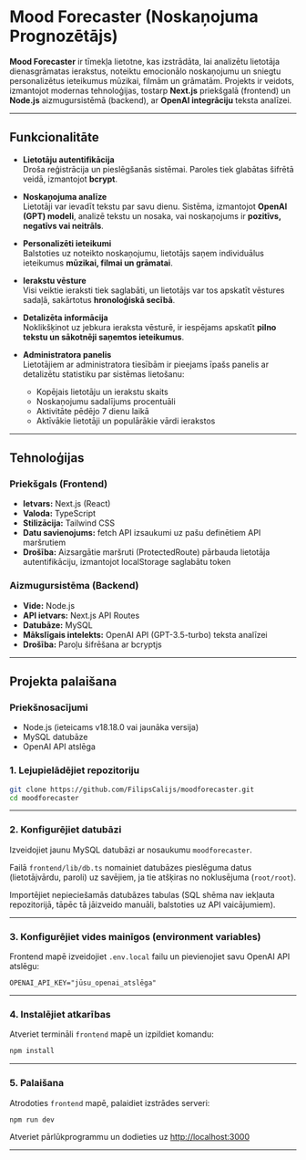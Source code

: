 # Mood Forecaster (Noskaņojuma Prognozētājs)

**Mood Forecaster** ir tīmekļa lietotne, kas izstrādāta, lai analizētu lietotāja dienasgrāmatas ierakstus, noteiktu emocionālo noskaņojumu un sniegtu personalizētus ieteikumus mūzikai, filmām un grāmatām. Projekts ir veidots, izmantojot modernas tehnoloģijas, tostarp **Next.js** priekšgalā (frontend) un **Node.js** aizmugursistēmā (backend), ar **OpenAI integrāciju** teksta analīzei.  

---

## Funkcionalitāte

- **Lietotāju autentifikācija**  
  Droša reģistrācija un pieslēgšanās sistēmai. Paroles tiek glabātas šifrētā veidā, izmantojot **bcrypt**.

- **Noskaņojuma analīze**  
  Lietotāji var ievadīt tekstu par savu dienu. Sistēma, izmantojot **OpenAI (GPT) modeli**, analizē tekstu un nosaka, vai noskaņojums ir **pozitīvs, negatīvs vai neitrāls**.

- **Personalizēti ieteikumi**  
  Balstoties uz noteikto noskaņojumu, lietotājs saņem individuālus ieteikumus **mūzikai, filmai un grāmatai**.

- **Ierakstu vēsture**  
  Visi veiktie ieraksti tiek saglabāti, un lietotājs var tos apskatīt vēstures sadaļā, sakārtotus **hronoloģiskā secībā**.

- **Detalizēta informācija**  
  Noklikšķinot uz jebkura ieraksta vēsturē, ir iespējams apskatīt **pilno tekstu un sākotnēji saņemtos ieteikumus**.

- **Administratora panelis**  
  Lietotājiem ar administratora tiesībām ir pieejams īpašs panelis ar detalizētu statistiku par sistēmas lietošanu:  
  - Kopējais lietotāju un ierakstu skaits  
  - Noskaņojumu sadalījums procentuāli  
  - Aktivitāte pēdējo 7 dienu laikā  
  - Aktīvākie lietotāji un populārākie vārdi ierakstos  

---

## Tehnoloģijas

### Priekšgals (Frontend)
- **Ietvars:** Next.js (React)  
- **Valoda:** TypeScript  
- **Stilizācija:** Tailwind CSS  
- **Datu savienojums:** fetch API izsaukumi uz pašu definētiem API maršrutiem  
- **Drošība:** Aizsargātie maršruti (ProtectedRoute) pārbauda lietotāja autentifikāciju, izmantojot localStorage saglabātu token  

### Aizmugursistēma (Backend)
- **Vide:** Node.js  
- **API ietvars:** Next.js API Routes  
- **Datubāze:** MySQL  
- **Mākslīgais intelekts:** OpenAI API (GPT-3.5-turbo) teksta analīzei  
- **Drošība:** Paroļu šifrēšana ar bcryptjs  

---

## Projekta palaišana

### Priekšnosacījumi
- Node.js (ieteicams v18.18.0 vai jaunāka versija)  
- MySQL datubāze  
- OpenAI API atslēga  

### 1. Lejupielādējiet repozitoriju
```bash
git clone https://github.com/FilipsCalijs/moodforecaster.git
cd moodforecaster
```

---

### 2. Konfigurējiet datubāzi

Izveidojiet jaunu MySQL datubāzi ar nosaukumu `moodforecaster`.

Failā `frontend/lib/db.ts` nomainiet datubāzes pieslēguma datus (lietotājvārdu, paroli) uz savējiem, ja tie atšķiras no noklusējuma (`root/root`).

Importējiet nepieciešamās datubāzes tabulas (SQL shēma nav iekļauta repozitorijā, tāpēc tā jāizveido manuāli, balstoties uz API vaicājumiem).

---

### 3. Konfigurējiet vides mainīgos (environment variables)

Frontend mapē izveidojiet `.env.local` failu un pievienojiet savu OpenAI API atslēgu:
```env
OPENAI_API_KEY="jūsu_openai_atslēga"
```

---

### 4. Instalējiet atkarības
Atveriet termināli `frontend` mapē un izpildiet komandu:
```bash
npm install
```

---

### 5. Palaišana
Atrodoties `frontend` mapē, palaidiet izstrādes serveri:
```bash
npm run dev
```

Atveriet pārlūkprogrammu un dodieties uz [http://localhost:3000](http://localhost:3000)

---
